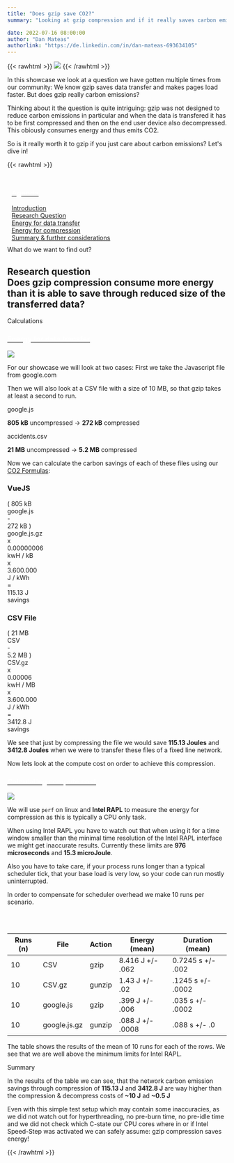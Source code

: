 ```yaml
---
title: "Does gzip save CO2?"
summary: "Looking at gzip compression and if it really saves carbon emissions"

date: 2022-07-16 08:00:00
author: "Dan Mateas"
authorlink: "https://de.linkedin.com/in/dan-mateas-693634105"
---
```


{{< rawhtml >}}
    <img class="ui small floated right rounded bordered image" src="/img/showcases/gzip.webp">
{{< /rawhtml >}}

In this showcase we look at a question we have gotten multiple times from our community: We know gzip saves data transfer and makes pages load faster. But does gzip really carbon emissions?


Thinking about it the question is quite intriguing: gzip was not designed to reduce carbon emissions in particular and when the data is transfered it has to be first compressed and then on the end user device also decompressed. This obiously consumes energy and thus emits CO2.

So is it really worth it to gzip if you just care about carbon emissions? Let's dive in!
                    
{{< rawhtml >}}
            </div>
         </div>
    </section><!-- end about -->
    <section class="single-page bg-two">
        <div class="section-two" style="padding: 10px;">
            <div class="data-content-one">
            <div class="ui segment raised">
                <div class="header">
                    <a class="ui red ribbon label" href="#">
                        <h3 style="color: #fff;">Agenda</h3>
                    </a>
                </div>
                <div class="ui list">
                    <div class="item">
                        <i class="right triangle icon"></i>
                        <div class="content">
                            <div class="header">
                                <a href="#introduction">Introduction</a>
                            </div>
                        </div>
                    </div>
                        <div class="item">
                            <i class="right triangle icon"></i>
                            <div class="content">
                                <div class="header">
                                    <a href="#research-question">Research Question</a>
                                </div>
                            </div>
                        </div>
                        <div class="item">
                            <i class="right triangle icon"></i>
                            <div class="content">
                                <div class="header">
                                    <a href="#energy-data-transfer">Energy for data transfer</a>
                                </div>
                            </div>
                        </div>
                        <div class="item">
                            <i class="right triangle icon"></i>
                            <div class="content">
                                <div class="header">
                                    <a href="#energy-for-compression">Energy for compression</a>
                                </div>
                            </div>
                        </div>
                        <div class="item">
                            <i class="right triangle icon"></i>
                            <div class="content">
                                <div class="header">
                                    <a href="#summary">Summary & further considerations</a>
                                </div>
                            </div>
                        </div>
                    </div>
                </div>
            </div>
         </div>
    </section><!-- end about -->
    <section class="single-page bg-one">
        <div class="section-two">
            <div class="title-one">What do we want to find out?</div>
            <div class="separator"><div class="line line-1"></div></div>
            <div class="data-content-one">
                <div class="ui segment inverted" id="research-question">
                    <h2 class="ui header">
                        <i class="graduation cap icon"></i>
                        <div class="content">
                            Research question
                            <div class="sub header">Does gzip compression consume more energy than it is able to save through reduced size of the transferred data?</div>
                        </div>
                    </h2>
                </div>
            </div>
         </div>
    </section><!-- end about -->
    <section class="single-page bg-two">
        <div class="section-two">
            <div class="title-two">Calculations</div>
            <div class="separator"><div class="line line-1"></div></div>
            <div class="data-content-one">
                <div class="ui segment" id="energy-data-transfer">
                    <div class="header">
                        <a class="ui blue ribbon label" href="#energy-data-transfer">
                            <h3 style="color: #fff;">Energy for data transfer</h3>
                        </a>
                    </div>
                    <img class="ui medium floated right rounded bordered image" src="/img/showcases/gzip-files-compression.webp">
                    <p>For our showcase we will look at two cases: First we take the Javascript file from google.com</p>
                    <p>Then we will also look at a CSV file with a size of 10 MB, so that gzip takes at least a second to run.</p>
                    <div class="ui large divided list">
                        <div class="item">
                            <i class="right triangle icon"></i>
                            <div class="content">
                                <div class="header">google.js</div>
                                <p><strong>805 kB</strong> uncompressed -> <strong>272 kB</strong> compressed</p>
                            </div>
                        </div>
                        <div class="item">
                            <i class="right triangle icon"></i>
                            <div class="content">
                                <div class="header">accidents.csv</div>
                                <p><strong>21 MB</strong> uncompressed -> <strong>5.2 MB</strong> compressed</p>
                            </div>
                        </div>
                    </div>
                    <p>Now we can calculate the carbon savings of each of these files using our <a href="/co2-formulas">CO2 Formulas</a>:</p>
                    <h3>VueJS</h3>
                    <div class="ui ten mini statistics">
                        <div class="statistic">
                            <div class="value">( 805 kB</div>
                            <div class="label">google.js</div>
                        </div>
                        <div class="statistic gc-stats-multiply"><div class="value">-</div></div>
                        <div class="statistic">
                            <div class="value">272 kB )</div>
                            <div class="label">google.js.gz</div>
                        </div>
                        <div class="statistic gc-stats-multiply"><div class="value">x</div></div>
                        <div class="statistic">
                            <div class="value">0.00000006</div>
                            <div class="label">kwH / kB</div>
                        </div>
                        <div class="statistic gc-stats-multiply"><div class="value">x</div></div>
                        <div class="statistic">
                            <div class="value">3.600.000</div>
                            <div class="label">J / kWh</div>
                        </div>
                        <div class="statistic gc-stats-multiply"><div class="value">=</div></div>
                        <div class="statistic">
                            <div class="value">115.13 J</div>
                            <div class="label">savings</div>
                        </div>
                    </div>
                    <h3>CSV File</h3>
                    <div class="ui ten mini statistics">
                        <div class="statistic">
                            <div class="value">( 21 MB</div>
                            <div class="label">CSV</div>
                        </div>
                        <div class="statistic gc-stats-multiply"><div class="value">-</div></div>
                        <div class="statistic">
                            <div class="value">5.2 MB )</div>
                            <div class="label">CSV.gz</div>
                        </div>
                        <div class="statistic gc-stats-multiply"><div class="value">x</div></div>
                        <div class="statistic">
                            <div class="value">0.00006</div>
                            <div class="label">kwH / MB</div>
                        </div>
                        <div class="statistic gc-stats-multiply"><div class="value">x</div></div>
                        <div class="statistic">
                            <div class="value">3.600.000</div>
                            <div class="label">J / kWh</div>
                        </div>
                        <div class="statistic gc-stats-multiply"><div class="value">=</div></div>
                        <div class="statistic">
                            <div class="value">3412.8 J</div>
                            <div class="label">savings</div>
                        </div>
                    </div>
                    <p>We see that just by compressing the file we would save <strong>115.13 Joules</strong> and <strong>3412.8 Joules</strong> when we were to transfer these files of a fixed line network.</p>
                    <p>Now lets look at the compute cost on order to achieve this compression.</p>
                </div>
                <div class="ui segment" id="energy-for-compression">
                    <div class="header">
                        <a class="ui orange ribbon label" href="#energy-for-compression">
                            <h3 style="color: #fff;">Calculating compute cost</h3>
                        </a>
                    </div>
                    <img class="ui large floated right rounded bordered image" src="/img/showcases/perf-call-gzip.webp">                    
                    <p>We will use <code>perf</code> on linux and <strong>Intel RAPL</strong> to measure the energy for compression as this is typically a CPU only task.</p>
                    <p>When using Intel RAPL you have to watch out that when using it for a time window smaller than the minimal time resolution of the Intel RAPL interface we might get inaccurate results. Currently these limits are <strong>976 microseconds</strong> and <strong>15.3 microJoule</strong>.</p>
                    <p>Also you have to take care, if your process runs longer than a typical scheduler tick, that your 
                    base load is very low, so your code can run mostly uninterrupted.</p>
                    <p>In order to compensate for scheduler overhead we make 10 runs per scenario.</p>
                    <table class="ui sortable celled striped table" id="table">
                        <thead>
                            <tr>
                                <th>Runs (n)</th>
                                <th>File</th>
                                <th>Action</th>
                                <th>Energy (mean)</th>
                                <th>Duration (mean)</th>
                            </tr>
                        </thead>
                        <tbody id="projects-table">
                            <tr>
                                <td>10</td>
                                <td>CSV</td>
                                <td>gzip</td>
                                <td>8.416 J +/- .062</td>
                                <td>0.7245 s +/- .002</td>
                            </tr>
                            <tr>
                                <td>10</td>
                                <td>CSV.gz</td>
                                <td>gunzip</td>
                                <td>1.43 J +/- .02</td>
                                <td>.1245 s +/- .0002</td>
                            </tr>
                            <tr>
                                <td>10</td>
                                <td>google.js</td>
                                <td>gzip</td>
                                <td>.399 J +/- .006</td>
                                <td>.035 s +/- .0002</td>
                            </tr>
                            <tr>
                                <td>10</td>
                                <td>google.js.gz</td>
                                <td>gunzip</td>
                                <td>.088 J +/- .0008</td>
                                <td>.088 s +/- .0</td>
                            </tr>                            
                        </tbody>                        
                    </table>
                    <p>The table shows the results of the mean of 10 runs for each of the rows. We see that we are well above the minimum limits for Intel RAPL.</p>
                </div>
            </div>
         </div>
    </section><!-- end about -->
    <section class="single-page bg-one" id="summary">
        <div class="section-two">
            <div class="title-one">Summary</div>
            <div class="separator"><div class="line line-1"></div></div>
            <div class="data-content-one">
                <p>In the results of the table we can see, that the network carbon emission savings through compression of <strong>115.13 J</strong> and  <strong>3412.8 J</strong> are way higher than the compression & decompress costs of <strong>~10 J</strong> ad <strong>~0.5 J</strong></p>
                <p>Even with this simple test setup which may contain some inaccuracies, as we did not watch out for hyperthreading, no pre-burn time, no pre-idle time and we did not check which C-state our CPU cores where in or if Intel Speed-Step was activated we can safely assume: gzip compression saves energy!</p>
{{< /rawhtml >}}
